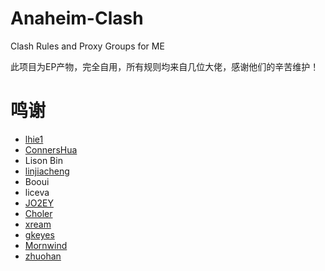 # Anaheim-Clash
Clash Rules and Proxy Groups for ME

此项目为EP产物，完全自用，所有规则均来自几位大佬，感谢他们的辛苦维护！

# 鸣谢

- [lhie1](https://github.com/lhie1)
- [ConnersHua](https://github.com/ConnersHua)
- Lison Bin
- [linjiacheng](https://github.com/linjiacheng)
- Booui
- liceva
- [JO2EY](https://github.com/JO2EY)
- [Choler](https://github.com/Choler)
- [xream](https://github.com/xream)
- [gkeyes](https://github.com/gkeyes)
- [Mornwind](https://github.com/Mornwind)
- [zhuohan](https://github.com/zhuohan)
